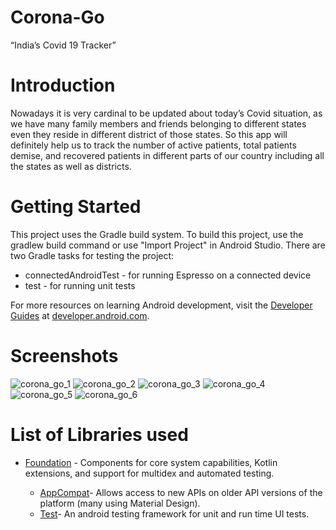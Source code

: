 # Corona-Go
“India’s Covid 19 Tracker”

# Introduction
Nowadays it is very cardinal to be updated about today’s Covid situation, as we have many family members and friends belonging to different states even they reside in 
different district of those states. So this app will definitely help us to track the number of active patients, total patients demise, and recovered patients in different 
parts of our country including all the states as well as districts.

# Getting Started
This project uses the Gradle build system. To build this project, use the gradlew build command or use "Import Project" in Android Studio.
There are two Gradle tasks for testing the project:
* connectedAndroidTest - for running Espresso on a connected device
* test - for running unit tests

For more resources on learning Android development, visit the [Developer Guides](https://developer.android.com/guide/) at [developer.android.com](https://developer.android.com/).

# Screenshots
![corona_go_1](https://user-images.githubusercontent.com/47378164/85360536-02060880-b537-11ea-9847-f34f8f2f6e14.png)
![corona_go_2](https://user-images.githubusercontent.com/47378164/85360538-029e9f00-b537-11ea-8052-fe0a2ce9290d.png)
![corona_go_3](https://user-images.githubusercontent.com/47378164/85360527-fe728180-b536-11ea-9d3b-ddfc400fcafc.png)
![corona_go_4](https://user-images.githubusercontent.com/47378164/85360530-ffa3ae80-b536-11ea-9e12-2a821fa155f9.png)
![corona_go_5](https://user-images.githubusercontent.com/47378164/85360532-00d4db80-b537-11ea-871d-f5808e238d4d.png)
![corona_go_6](https://user-images.githubusercontent.com/47378164/85360533-016d7200-b537-11ea-97ae-1bcb241e1d74.png)

# List of Libraries used
* [Foundation](https://developer.android.com/jetpack/androidx/releases/appcompat) - Components for core system capabilities, Kotlin extensions, and support for multidex and automated testing.

 	* [AppCompat](https://developer.android.com/jetpack/androidx/releases/appcompat)- Allows access to new APIs on older API versions of the platform (many using Material Design).
 	* [Test](https://developer.android.com/training/testing)- An android testing framework for unit and run time UI tests.
